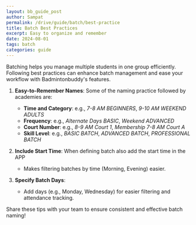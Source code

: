 ```yaml
---
layout: bb_guide_post
author: Sampat
permalink: /drive/guide/batch/best-practice
title: Batch Best Practices
excerpt: Easy to organize and remember
date: 2024-08-01
tags: batch
categories: guide
---
```


Batching helps you manage multiple students in one group efficiently. Following best practices can enhance batch management and ease your workflow with Badmintonbuddy's features.

1. **Easy-to-Remember Names**: Some of the naming practice followed by academies are:
   - **Time and Category**: e.g., *7-8 AM BEGINNERS*, *9-10 AM WEEKEND ADULTS*
   - **Frequency**: e.g., *Alternate Days BASIC*, *Weekend ADVANCED*
   - **Court Number**: e.g., *8-9 AM Court 1*, *Membership 7-8 AM Court A*
   - **Skill Level**: e.g., *BASIC BATCH*, *ADVANCED BATCH*, *PROFESSIONAL BATCH*

2. **Include Start Time**: When defining batch also add the start time in the APP
   - Makes filtering batches by time (Morning, Evening) easier.

3. **Specify Batch Days**:
   - Add days (e.g., Monday, Wednesday) for easier filtering and attendance tracking.

Share these tips with your team to ensure consistent and effective batch naming!